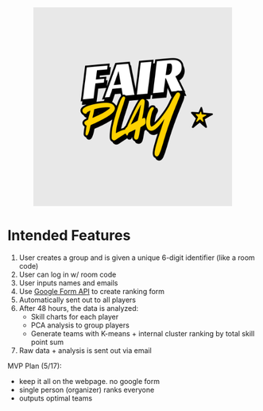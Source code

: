
<div align="center">
  <img src="./public/fairPlay.png" alt="fairPlay" width="400" height="400">
</div>

# Intended Features

1) User creates a group and is given a unique 6-digit identifier (like a room code)
2) User can log in w/ room code
3) User inputs names and emails
4) Use [Google Form API](https://developers.google.com/workspace/forms/api/reference/rest) to create ranking form
5) Automatically sent out to all players
6) After 48 hours, the data is analyzed:
    - Skill charts for each player
    - PCA analysis to group players
    - Generate teams with K-means + internal cluster ranking by total skill point sum
7) Raw data + analysis is sent out via email


MVP Plan (5/17):
- keep it all on the webpage. no google form
- single person (organizer) ranks everyone
- outputs optimal teams